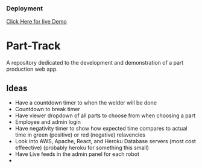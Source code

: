 ### Deployment
[Click Here for live Demo](https://jwilly117.github.io/Part-Track/)

# Part-Track
A repository dedicated to the development and demonstration of a part production web app. 


## Ideas
* Have a countdown timer to when the welder will be done
* Countdown to break timer
* Have viewer dropdown of all parts to choose from when choosing a part
* Employee and admin login
* Have negativity timer to show how expected time compares to actual time in green (positive) or red (negative) relavencies
* Look into AWS, Apache, React, and Heroku Database servers (most cost effeective) (probably heroku for something this small)
* Have Live feeds in the admin panel for each robot
* 
